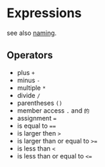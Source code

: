 # Expressions

see also [naming](./naming.md).

## Operators
- plus `+`
- minus `-`
- multiple `*`
- divide `/`
- parentheses `()`
- member access `.` and `的`
- assignment `=`
- is equal to `==`
- is larger then `>`
- is larger than or equal to `>=`
- is less than `<`
- is less than or equal to `<=`

